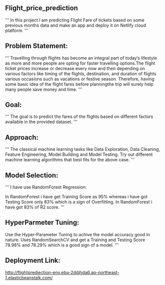 ## Flight_price_prediction
'''
In this project I am predicting Flight Fare of tickets based on some previous months data and make an app and deploy it on Netlify cloud platform.
'''

## Problem Statement:
'''
Travelling through flights has become an integral part of today’s lifestyle as more and more people are opting for faster travelling options.The flight ticket prices increase or decrease every now and then depending on various factors like timing of the flights, destination, and duration of flights various occasions such as vacations or festive season. Therefore, having some basic idea of the flight fares before planningthe trip will surely help many people save money and time.
'''

## Goal:
'''
The goal is to predict the fares of the flights based on different factors available in the provided dataset.
'''
## Approach:
'''
The classical machine learning tasks like Data Exploration, Data Cleaning, Feature Engineering, Model Building and Model Testing. Try out different machine learning algorithms that best fits for the above case.
'''

## Model Selection:
'''
I have use RandomForest Regression:

In RandomForest i have get Training Score as 95% whereas i have got Testing Score only 83% which is a sign of Overfitting.
In RandomForest i have got 83% of R2 score.
'''
## HyperParmeter Tuning:
Use the Hyper-Parameter Tuning to achive the model accuracy good in nature.
Uses RandomSearchCV and get a Training and Testing Score 78.98% and 78.29% which is a good sign of a model.
'''
## Deployment Link: 
http://flightprediection-env.eba-2ddjhda6.ap-northeast-1.elasticbeanstalk.com/

